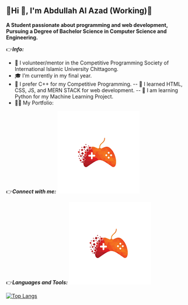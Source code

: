 ## 🚧Hi 👋, I'm Abdullah Al Azad (Working)🚧

**A Student passionate about programming and web development, Pursuing a Degree of Bachelor Science in Computer Science and Engineering.**

👉*_**Info:**_*
- 🔭 I volunteer/mentor in the Competitive Programming Society of International Islamic University Chittagong.
- 🎓 I’m currently in my final year.
- 🌱 I prefer C++ for my Competitive Programming.
  -- 🌱 I learned HTML, CSS, JS, and MERN STACK for web development.
  -- 🌱 I am learning Python for my Machine Learning Project.
- 👨‍💻 My Portfolio:

👉*_**Connect with me:**_*
![alt text](https://github.com/azad12614/Portfolio/blob/main/Gaming.png)

👉*_**Languages and Tools:**_*
![alt text](https://github.com/azad12614/Portfolio/blob/main/Gaming.png)

[![Top Langs](https://github-readme-stats.vercel.app/api/top-langs/?username=azad12614)](https://github.com/azad12614/github-readme-stats)

